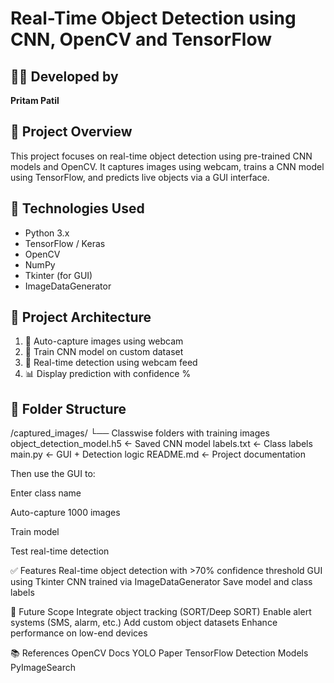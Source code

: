# Real-Time Object Detection using CNN, OpenCV and TensorFlow

## 👨‍💻 Developed by
**Pritam Patil** 

## 🧠 Project Overview
This project focuses on real-time object detection using pre-trained CNN models and OpenCV. It captures images using webcam, trains a CNN model using TensorFlow, and predicts live objects via a GUI interface.

## 🔧 Technologies Used
- Python 3.x  
- TensorFlow / Keras  
- OpenCV  
- NumPy  
- Tkinter (for GUI)  
- ImageDataGenerator  

## 🧱 Project Architecture
1. 📸 Auto-capture images using webcam  
2. 🧠 Train CNN model on custom dataset  
3. 🎯 Real-time detection using webcam feed  
4. 📊 Display prediction with confidence %  

## 📂 Folder Structure
/captured_images/
└── Classwise folders with training images
object_detection_model.h5 ← Saved CNN model
labels.txt ← Class labels
main.py ← GUI + Detection logic
README.md ← Project documentation

Then use the GUI to:

Enter class name

Auto-capture 1000 images

Train model

Test real-time detection

✅ Features
Real-time object detection with >70% confidence threshold
GUI using Tkinter
CNN trained via ImageDataGenerator
Save model and class labels

🔮 Future Scope
Integrate object tracking (SORT/Deep SORT)
Enable alert systems (SMS, alarm, etc.)
Add custom object datasets
Enhance performance on low-end devices

📚 References
OpenCV Docs
YOLO Paper
TensorFlow Detection Models
PyImageSearch

